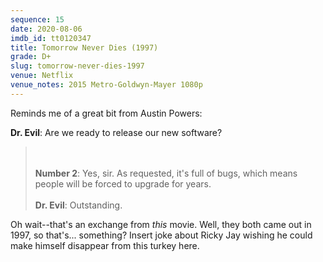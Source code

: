 ```yaml
---
sequence: 15
date: 2020-08-06
imdb_id: tt0120347
title: Tomorrow Never Dies (1997)
grade: D+
slug: tomorrow-never-dies-1997
venue: Netflix
venue_notes: 2015 Metro-Goldwyn-Mayer 1080p
---
```


Reminds me of a great bit from Austin Powers:

>
**Dr. Evil**: Are we ready to release our new software?
>\
>\
**Number 2**: Yes, sir. As requested, it's full of bugs, which means people will be forced to upgrade for years.
>\
>\
**Dr. Evil**: Outstanding.

Oh wait--that's an exchange from _this_ movie. Well, they both came out in 1997, so that's... something? Insert joke about Ricky Jay wishing he could make himself disappear from this turkey here.

